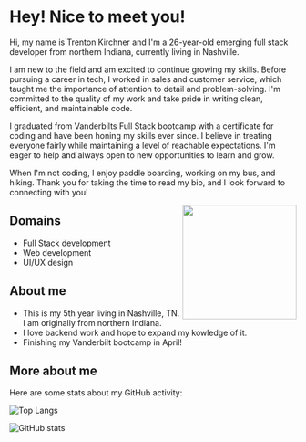 # Hey! Nice to meet you!


Hi, my name is Trenton Kirchner and I'm a 26-year-old emerging full stack developer from northern Indiana, currently living in Nashville. 
        
I am new to the field and am excited to continue growing my skills. Before pursuing a career in tech, I worked in sales and customer service, which taught me the importance of attention to detail and problem-solving. I'm committed to the quality of my work and take pride in writing clean, efficient, and maintainable code.
        
I graduated from Vanderbilts Full Stack bootcamp with a certificate for coding and have been honing my skills ever since. I believe in treating everyone fairly while maintaining a level of reachable expectations. I'm eager to help and always open to new opportunities to learn and grow.
        
When I'm not coding, I enjoy paddle boarding, working on my bus, and hiking. Thank you for taking the time to read my bio, and I look forward to connecting with you!

<img align='right' src='https://user-images.githubusercontent.com/114694410/224874450-f5f5eb45-da69-402b-b05d-b1ee5b3d468f.gif' width='200"'>


## Domains

- Full Stack development
- Web development
- UI/UX design

## About me

- This is my 5th year living in Nashville, TN. I am originally from northern Indiana.
- I love backend work and hope to expand my kowledge of it.
- Finishing my Vanderbilt bootcamp in April!

## More about me

Here are some stats about my GitHub activity:

![Top Langs](https://github-readme-stats.vercel.app/api/top-langs/?username=kirchnerdev22&layout=compact)

![GitHub stats](https://github-readme-stats.vercel.app/api?username=kirchnerdev22&count_private=true&show_icons=true&theme=onedark)


